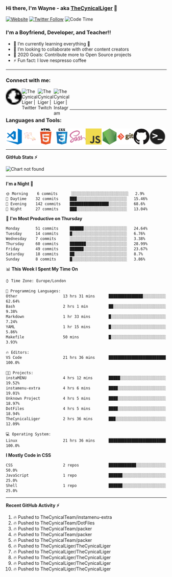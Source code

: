 ### Hi there, I'm Wayne - aka [TheCynicalLiger][website] 👋

[![Website](https://img.shields.io/website?label=github.com/TheCynicalLiger/&style=for-the-badge&url=https://github.com/TheCynicalLiger/)][website]
[![Twitter Follow](https://img.shields.io/twitter/follow/TheCynicalLiger?color=1DA1F2&logo=twitter&style=for-the-badge)](https://twitter.com/intent/follow?original_referer=https%3A%2F%2Fgithub.com%2FTheCynicalLiger&screen_name=TheCynicalLiger)
![Code Time](https://img.shields.io/endpoint?style=for-the-badge&url=https://codetime-api.datreks.com/badge/192?logoColor=white%26project=%26recentMS=0%26showProject=true)

### I'm a Boyfriend, Developer, and Teacher!!

- 🌱 I’m currently learning everything 🤣
- 👯 I’m looking to collaborate with other content creators
- 🥅 2020 Goals: Contribute more to Open Source projects
- ⚡ Fun fact: I love nespresso coffee

---

### Connect with me:

[<img align="left" alt="TheCynicalLiger | GitHub" width="50px" src="https://raw.githubusercontent.com/iconic/open-iconic/master/svg/globe.svg" />][website]
[<img align="left" alt="TheCynicalLiger | Twitter" width="50px" src="https://cdn.jsdelivr.net/npm/simple-icons@v3/icons/twitter.svg" />][twitter]
[<img align="left" alt="TheCynicalLiger | Twitch" width="50px" src="https://cdn.jsdelivr.net/npm/simple-icons@v3/icons/twitch.svg" />][Twitch]
[<img align="left" alt="TheCynicalLiger | Instagram" width="50px" src="https://cdn.jsdelivr.net/npm/simple-icons@v3/icons/instagram.svg" />][instagram]

[website]: https://github.com/TheCynicalLiger/
[twitter]: https://twitter.com/TheCynicalLiger
[twitch]: https://twitch.tv/TheCynicalLiger
[instagram]: https://instagram.com/TheCynicalLiger

<br />
<br />
<br />

---

### Languages and Tools:

<img align="left" alt="Visual Studio Code" width="50px" src="https://raw.githubusercontent.com/github/explore/80688e429a7d4ef2fca1e82350fe8e3517d3494d/topics/visual-studio-code/visual-studio-code.png" />
<img align="left" alt="Fish" width="50px" src="https://raw.githubusercontent.com/github/explore/80688e429a7d4ef2fca1e82350fe8e3517d3494d/topics/fish/fish.png" />
<img align="left" alt="HTML5" width="50px" src="https://raw.githubusercontent.com/github/explore/80688e429a7d4ef2fca1e82350fe8e3517d3494d/topics/html/html.png" />
<img align="left" alt="CSS3" width="50px" src="https://raw.githubusercontent.com/github/explore/80688e429a7d4ef2fca1e82350fe8e3517d3494d/topics/css/css.png" />
<img align="left" alt="Sass" width="50px" src="https://raw.githubusercontent.com/github/explore/80688e429a7d4ef2fca1e82350fe8e3517d3494d/topics/sass/sass.png" />
<img align="left" alt="JavaScript" width="50px" src="https://raw.githubusercontent.com/github/explore/80688e429a7d4ef2fca1e82350fe8e3517d3494d/topics/javascript/javascript.png" />
<img align="left" alt="Node.js" width="50px" src="https://raw.githubusercontent.com/github/explore/80688e429a7d4ef2fca1e82350fe8e3517d3494d/topics/nodejs/nodejs.png" />
<img align="left" alt="Git" width="50px" src="https://raw.githubusercontent.com/github/explore/80688e429a7d4ef2fca1e82350fe8e3517d3494d/topics/git/git.png" />
<img align="left" alt="GitHub" width="50px" src="https://raw.githubusercontent.com/github/explore/78df643247d429f6cc873026c0622819ad797942/topics/github/github.png" />
<img align="left" alt="Terminal" width="50px" src="https://raw.githubusercontent.com/github/explore/80688e429a7d4ef2fca1e82350fe8e3517d3494d/topics/terminal/terminal.png" />

<br />
<br />
<br />

---

**GitHub Stats :zap:**

![Chart not found](https://github-readme-stats.vercel.app/api?username=TheCynicalLiger&theme=tokyonight&show_icons=true&count_private=true&hide_border=true&include_all_commits=true&custom_title=TheCynicalTeam%27s+GitHub+Stats)

---

<!--START_SECTION:waka-->
**I'm a Night 🦉** 

```text
🌞 Morning    6 commits      ░░░░░░░░░░░░░░░░░░░░░░░░░   2.9% 
🌆 Daytime    32 commits     ███░░░░░░░░░░░░░░░░░░░░░░   15.46% 
🌃 Evening    142 commits    █████████████████░░░░░░░░   68.6% 
🌙 Night      27 commits     ███░░░░░░░░░░░░░░░░░░░░░░   13.04%

```
📅 **I'm Most Productive on Thursday** 

```text
Monday       51 commits     ██████░░░░░░░░░░░░░░░░░░░   24.64% 
Tuesday      14 commits     █░░░░░░░░░░░░░░░░░░░░░░░░   6.76% 
Wednesday    7 commits      ░░░░░░░░░░░░░░░░░░░░░░░░░   3.38% 
Thursday     60 commits     ███████░░░░░░░░░░░░░░░░░░   28.99% 
Friday       49 commits     ██████░░░░░░░░░░░░░░░░░░░   23.67% 
Saturday     18 commits     ██░░░░░░░░░░░░░░░░░░░░░░░   8.7% 
Sunday       8 commits      █░░░░░░░░░░░░░░░░░░░░░░░░   3.86%

```


📊 **This Week I Spent My Time On** 

```text
⌚︎ Time Zone: Europe/London

💬 Programming Languages: 
Other                    13 hrs 31 mins      ███████████████░░░░░░░░░░   62.64% 
Bash                     2 hrs 1 min         ██░░░░░░░░░░░░░░░░░░░░░░░   9.38% 
Markdown                 1 hr 33 mins        █░░░░░░░░░░░░░░░░░░░░░░░░   7.24% 
YAML                     1 hr 15 mins        █░░░░░░░░░░░░░░░░░░░░░░░░   5.86% 
Makefile                 50 mins             █░░░░░░░░░░░░░░░░░░░░░░░░   3.93%

🔥 Editors: 
VS Code                  21 hrs 36 mins      █████████████████████████   100.0%

🐱‍💻 Projects: 
instaMENU                4 hrs 12 mins       █████░░░░░░░░░░░░░░░░░░░░   19.52% 
instamenu-extra          4 hrs 6 mins        ████░░░░░░░░░░░░░░░░░░░░░   19.01% 
Unknown Project          4 hrs 5 mins        ████░░░░░░░░░░░░░░░░░░░░░   18.97% 
DotFiles                 4 hrs 5 mins        ████░░░░░░░░░░░░░░░░░░░░░   18.94% 
TheCynicalLiger          2 hrs 36 mins       ███░░░░░░░░░░░░░░░░░░░░░░   12.09%

💻 Operating System: 
Linux                    21 hrs 36 mins      █████████████████████████   100.0%

```

**I Mostly Code in CSS** 

```text
CSS                      2 repos             ████████████░░░░░░░░░░░░░   50.0% 
JavaScript               1 repo              ██████░░░░░░░░░░░░░░░░░░░   25.0% 
Shell                    1 repo              ██████░░░░░░░░░░░░░░░░░░░   25.0%

```



<!--END_SECTION:waka-->

---

**Recent GitHub Activity :zap:**
    
<!--START_SECTION:activity-->
1. 🔥 Pushed to TheCynicalTeam/instamenu-extra
2. 🔥 Pushed to TheCynicalTeam/DotFiles
3. 🔥 Pushed to TheCynicalTeam/packer
4. 🔥 Pushed to TheCynicalTeam/packer
5. 🔥 Pushed to TheCynicalTeam/packer
6. 🔥 Pushed to TheCynicalLiger/TheCynicalLiger
7. 🔥 Pushed to TheCynicalLiger/TheCynicalLiger
8. 🔥 Pushed to TheCynicalLiger/TheCynicalLiger
9. 🔥 Pushed to TheCynicalLiger/TheCynicalLiger
10. 🔥 Pushed to TheCynicalLiger/TheCynicalLiger
<!--END_SECTION:activity-->